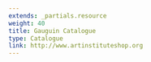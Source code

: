 ```yaml
---
extends: _partials.resource
weight: 40
title: Gauguin Catalogue
type: Catalogue
link: http://www.artinstituteshop.org
---
```


